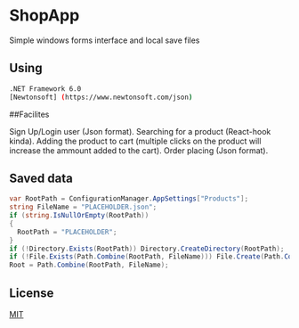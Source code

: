 # ShopApp

Simple windows forms interface and local save files

## Using
```bash
.NET Framework 6.0
[Newtonsoft] (https://www.newtonsoft.com/json)
```
##Facilites

Sign Up/Login user (Json format).
Searching for a product (React-hook kinda).
Adding the product to cart (multiple clicks on the product will increase the ammount added to the cart).
Order placing (Json format).

## Saved data
```c#
var RootPath = ConfigurationManager.AppSettings["Products"];
string FileName = "PLACEHOLDER.json";
if (string.IsNullOrEmpty(RootPath))
{
  RootPath = "PLACEHOLDER";
}
if (!Directory.Exists(RootPath)) Directory.CreateDirectory(RootPath);
if (!File.Exists(Path.Combine(RootPath, FileName))) File.Create(Path.Combine(RootPath, FileName)).Close();
Root = Path.Combine(RootPath, FileName);
```

## License
[MIT]()
